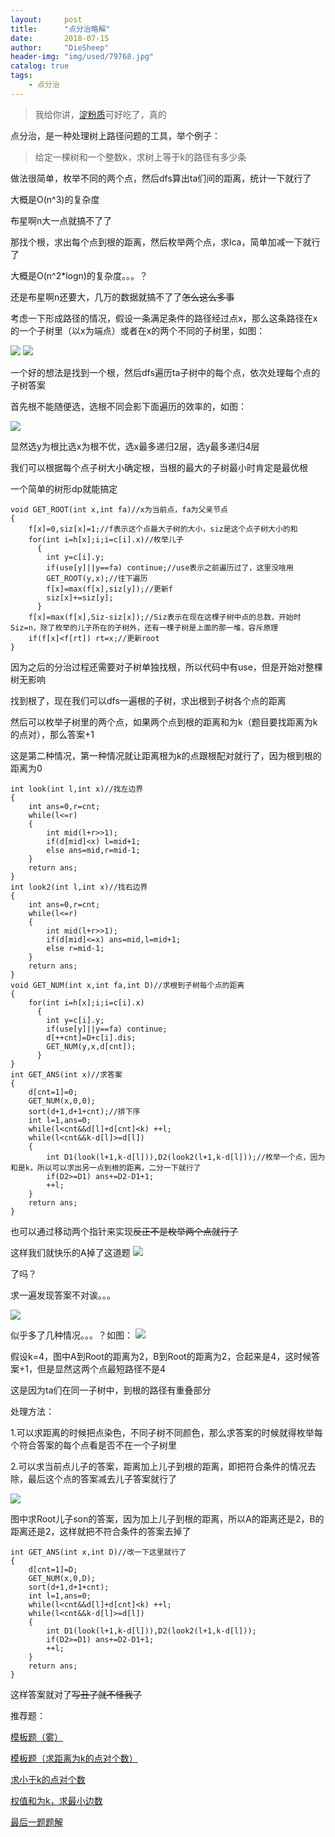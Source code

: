 ```yaml
---
layout:     post
title:      "点分治略解"
date:       2018-07-15
author:     "DieSheep"
header-img: "img/used/79768.jpg"
catalog: true
tags:
    - 点分治
---
```

>我给你讲，[淀粉质](https://baike.baidu.com/item/%E6%B7%80%E7%B2%89%EF%BC%88%E8%B4%A8%EF%BC%89%E4%BD%93/19159395?fr=aladdin)可好吃了，真的

点分治，是一种处理树上路径问题的工具，举个例子：

>给定一棵树和一个整数k，求树上等于k的路径有多少条

做法很简单，枚举不同的两个点，然后dfs算出ta们间的距离，统计一下就行了

大概是O(n^3)的复杂度

布星啊n大一点就搞不了了

那找个根，求出每个点到根的距离，然后枚举两个点，求lca，简单加减一下就行了

大概是O(n^2*logn)的复杂度。。。？

还是布星啊n还要大，几万的数据就搞不了了~~怎么这么多事~~

考虑一下形成路径的情况，假设一条满足条件的路径经过点x，那么这条路径在x的一个子树里（以x为端点）或者在x的两个不同的子树里，如图：

![](/img/study/dianfenzhi.png) ![](/img/study/dianfenzhi2.png)

一个好的想法是找到一个根，然后dfs遍历ta子树中的每个点，依次处理每个点的子树答案

首先根不能随便选，选根不同会影下面遍历的效率的，如图：

![](/img/study/dianfenzhi3.png)

显然选y为根比选x为根不优，选x最多递归2层，选y最多递归4层

我们可以根据每个点子树大小确定根，当根的最大的子树最小时肯定是最优根

一个简单的树形dp就能搞定
```
void GET_ROOT(int x,int fa)//x为当前点，fa为父亲节点
{
    f[x]=0,siz[x]=1;//f表示这个点最大子树的大小，siz是这个点子树大小的和
    for(int i=h[x];i;i=c[i].x)//枚举儿子
      {
      	int y=c[i].y;
      	if(use[y]||y==fa) continue;//use表示之前遍历过了，这里没啥用
      	GET_ROOT(y,x);//往下遍历
      	f[x]=max(f[x],siz[y]);//更新f
      	siz[x]+=siz[y];
      }
    f[x]=max(f[x],Siz-siz[x]);//Siz表示在现在这棵子树中点的总数，开始时Siz=n，除了枚举的儿子所在的子树外，还有一棵子树是上面的那一堆，容斥原理
    if(f[x]<f[rt]) rt=x;//更新root
}
```
因为之后的分治过程还需要对子树单独找根，所以代码中有use，但是开始对整棵树无影响

找到根了，现在我们可以dfs一遍根的子树，求出根到子树各个点的距离

然后可以枚举子树里的两个点，如果两个点到根的距离和为k（题目要找距离为k的点对），那么答案+1

这是第二种情况，第一种情况就让距离根为k的点跟根配对就行了，因为根到根的距离为0
```
int look(int l,int x)//找左边界
{
	int ans=0,r=cnt;
	while(l<=r)
	{
		int mid(l+r>>1);
		if(d[mid]<x) l=mid+1;
		else ans=mid,r=mid-1;
	}
	return ans;
}
int look2(int l,int x)//找右边界
{
	int ans=0,r=cnt;
	while(l<=r)
	{
		int mid(l+r>>1);
		if(d[mid]<=x) ans=mid,l=mid+1;
		else r=mid-1;
	}
	return ans;
}
void GET_NUM(int x,int fa,int D)//求根到子树每个点的距离
{
	for(int i=h[x];i;i=c[i].x)
	  {
	  	int y=c[i].y;
	  	if(use[y]||y==fa) continue;
	  	d[++cnt]=D+c[i].dis;
	  	GET_NUM(y,x,d[cnt]);
	  }
}
int GET_ANS(int x)//求答案
{
	d[cnt=1]=0;
	GET_NUM(x,0,0);
	sort(d+1,d+1+cnt);//排下序
	int l=1,ans=0;
	while(l<cnt&&d[l]+d[cnt]<k) ++l;
	while(l<cnt&&k-d[l]>=d[l])
	{
		int D1(look(l+1,k-d[l])),D2(look2(l+1,k-d[l]));//枚举一个点，因为和是k，所以可以求出另一点到根的距离，二分一下就行了
		if(D2>=D1) ans+=D2-D1+1;
		++l;
	}
	return ans;
}
```
也可以通过移动两个指针来实现~~反正不是枚举两个点就行了~~

这样我们就快乐的A掉了这道题
![](/img/happy.jpg)

了吗？

求一遍发现答案不对诶。。。

![](/img/happyless.jpg)

似乎多了几种情况。。。？如图：
![](/img/dianfenzhi4.png)

假设k=4，图中A到Root的距离为2，B到Root的距离为2，合起来是4，这时候答案+1，但是显然这两个点最短路径不是4

这是因为ta们在同一子树中，到根的路径有重叠部分

处理方法：

1.可以求距离的时候把点染色，不同子树不同颜色，那么求答案的时候就得枚举每个符合答案的每个点看是否不在一个子树里

2.可以求当前点儿子的答案，距离加上儿子到根的距离，即把符合条件的情况去除，最后这个点的答案减去儿子答案就行了

![](/img/study/dianfenzhi5.png)

图中求Root儿子son的答案，因为加上儿子到根的距离，所以A的距离还是2，B的距离还是2，这样就把不符合条件的答案去掉了
```
int GET_ANS(int x,int D)//改一下这里就行了
{
	d[cnt=1]=D;
	GET_NUM(x,0,D);
	sort(d+1,d+1+cnt);
	int l=1,ans=0;
	while(l<cnt&&d[l]+d[cnt]<k) ++l;
	while(l<cnt&&k-d[l]>=d[l])
	{
		int D1(look(l+1,k-d[l])),D2(look2(l+1,k-d[l]));
		if(D2>=D1) ans+=D2-D1+1;
		++l;
	}
	return ans;
}
```
这样答案就对了~~写丑了就不怪我了~~

推荐题：

[模板题（雾）](https://www.luogu.org/problemnew/show/P3806)

[模板题（求距离为k的点对个数）](http://codeforces.com/problemset/problem/161/D)

[求小于k的点对个数](https://www.luogu.org/problemnew/show/P4178)

[权值和为k，求最小边数](https://www.luogu.org/problemnew/show/P4149)

[最后一题题解](https://a-failure.github.io/2018/07/12/IOI2011-Race/)

